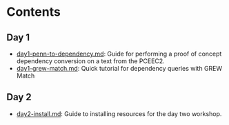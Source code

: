# Contents

## Day 1

+ [day1-penn-to-dependency.md](day1-penn-to-dependency.md): Guide for performing a proof of concept dependency conversion on a text from the PCEEC2.
+ [day1-grew-match.md](day1-grew-match.md): Quick tutorial for dependency queries with GREW Match

## Day 2
+ [day2-install.md](day1-grew-match.md): Guide to installing resources for the day two workshop.
